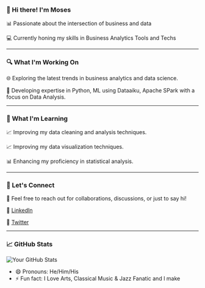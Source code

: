 <html>
<!--**MosesKortu/MosesKortu** is a ✨ _special_ ✨ repository because its `README.md` (this file) appears on your GitHub profile.-->

### 👋 Hi there! I'm Moses

📊 Passionate about the intersection of business and data

💻 Currently honing my skills in Business Analytics Tools and Techs

<hr/>

### 🔍 What I'm Working On

🌐 Exploring the latest trends in business analytics and data science.

🚀 Developing expertise in Python, ML using Dataaiku, Apache SPark with a focus on Data Analysis.
<hr/>

### 🌱 What I'm Learning

📈 Improving my data cleaning and analysis techniques.

📈 Improving my data visualization techniques.

📊 Enhancing my proficiency in statistical analysis.
<hr/>

### 🤝 Let's Connect

📧 Feel free to reach out for collaborations, discussions, or just to say hi!

🔗 [LinkedIn](https://www.linkedin.com/in/moses-k-63961b111/)

🔗 [Twitter](https://twitter.com/MosesKortu)
<hr/>

### 📈 GitHub Stats

![Your GitHub Stats](https://github-readme-stats.vercel.app/api?username=your-username&show_icons=true&count_private=true&theme=radical)

<!-- Add any additional sections you'd like to include -->
- 😄 Pronouns: He/Him/His
- ⚡ Fun fact:  I Love Arts, Classical Music & Jazz Fanatic and I make 
</html>
